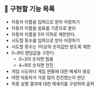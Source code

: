 # 

## 📝 구현할 기능 목록

- 자동차 이름을 입력으로 받아 저장하기
- 자동차 이름을 쉼표를 기준으로 분리
- 자동차 이름을 5자 이하로 제한한다.
- 시도할 횟수를 입력으로 받아 저장하기
- 시도할 횟수는 1이상의 숫자값만 받도록 제한
- 0~9의 랜덤값을 구한다.
  - 0~3의 숫자면 멈춤
  - 4~9의 숫자면 전진
- 게임 시도마다 게임 현황에 대한 메세지 생성
- 어떤 자동차가 가장 많이 전진했는지 판단
- 최종 실행 결과에 대한 메세지를 구성하여 출력